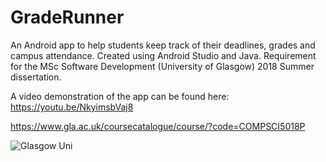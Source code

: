 # GradeRunner

An Android app to help students keep track of their deadlines, grades and campus attendance. Created using Android Studio and Java. Requirement for the MSc Software Development (University of Glasgow) 2018 Summer dissertation.

A video demonstration of the app can be found here: https://youtu.be/NkyimsbVaj8 



https://www.gla.ac.uk/coursecatalogue/course/?code=COMPSCI5018P



![Glasgow Uni](https://www.gla.ac.uk/media/media_535061_en.jpg)
